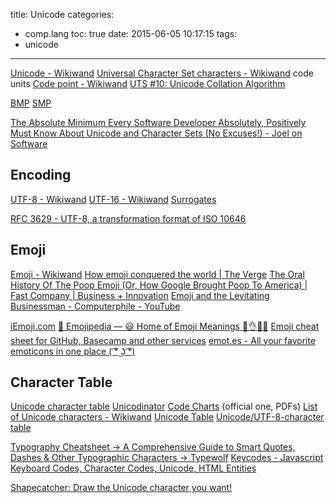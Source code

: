 title: Unicode
categories:
  - comp.lang
toc: true
date: 2015-06-05 10:17:15
tags:
- unicode
---

[Unicode - Wikiwand](https://www.wikiwand.com/en/Unicode)
[Universal Character Set characters - Wikiwand](http://www.wikiwand.com/en/Universal_Character_Set_characters)
code units
[Code point - Wikiwand](http://www.wikiwand.com/en/Code_point)
[UTS #10: Unicode Collation Algorithm](http://www.unicode.org/reports/tr10/)

[BMP](http://www.wikiwand.com/en/Plane_%28Unicode%29#/Basic_Multilingual_Plane)
[SMP](http://www.wikiwand.com/en/Plane_%28Unicode%29#/Supplementary_Multilingual_Plane)

[The Absolute Minimum Every Software Developer Absolutely, Positively Must Know About Unicode and Character Sets (No Excuses!) - Joel on Software](http://www.joelonsoftware.com/articles/Unicode.html)

## Encoding

[UTF-8 - Wikiwand](http://www.wikiwand.com/en/UTF-8)
[UTF-16 - Wikiwand](http://www.wikiwand.com/en/UTF-16)
[Surrogates](http://www.wikiwand.com/en/Universal_Character_Set_characters#/Surrogates)

[RFC 3629 - UTF-8, a transformation format of ISO 10646](http://tools.ietf.org/html/rfc3629)

## Emoji

[Emoji - Wikiwand](https://www.wikiwand.com/en/Emoji)
[How emoji conquered the world | The Verge](http://www.theverge.com/2013/3/4/3966140/how-emoji-conquered-the-world)
[The Oral History Of The Poop Emoji (Or, How Google Brought Poop To America) | Fast Company | Business + Innovation](http://www.fastcompany.com/3037803/the-oral-history-of-the-poop-emoji-or-how-google-brought-poop-to-america)
[Emoji and the Levitating Businessman - Computerphile - YouTube](https://www.youtube.com/watch?v=tITwM5GDIAI)

[iEmoji.com](http://www.iemoji.com/)
[📙 Emojipedia — 😃 Home of Emoji Meanings 💁👌🎍😍](http://emojipedia.org/)
[Emoji cheat sheet for GitHub, Basecamp and other services](http://www.emoji-cheat-sheet.com/)
[emot.es - All your favorite emoticons in one place ( ͡° ͜ʖ ͡°)](http://emot.es/)

## Character Table

[Unicode character table](http://unicode-table.com/en/)
[Unicodinator](http://unicodinator.com/)
[Code Charts](http://www.unicode.org/charts/) (official one, PDFs)
[List of Unicode characters - Wikiwand](https://www.wikiwand.com/en/List_of_Unicode_characters)
[Unicode Table](http://www.tamasoft.co.jp/en/general-info/unicode.html)
[Unicode/UTF-8-character table](http://www.utf8-chartable.de/unicode-utf8-table.pl?number=1024&unicodeinhtml=hex)

[Typography Cheatsheet → A Comprehensive Guide to Smart Quotes, Dashes & Other Typographic Characters → Typewolf](http://www.typewolf.com/cheatsheet)
[Keycodes - Javascript Keyboard Codes, Character Codes, Unicode, HTML Entities](http://keycodes.atjayjo.com/)

[Shapecatcher: Draw the Unicode character you want!](http://shapecatcher.com/)
